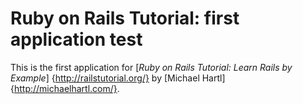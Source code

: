 # Ruby on Rails Tutorial: first application test

This is the first application for
[*Ruby on Rails Tutorial: Learn Rails by Example*] {http://railstutorial.org/}
by [Michael Hartl] {http://michaelhartl.com/}.
